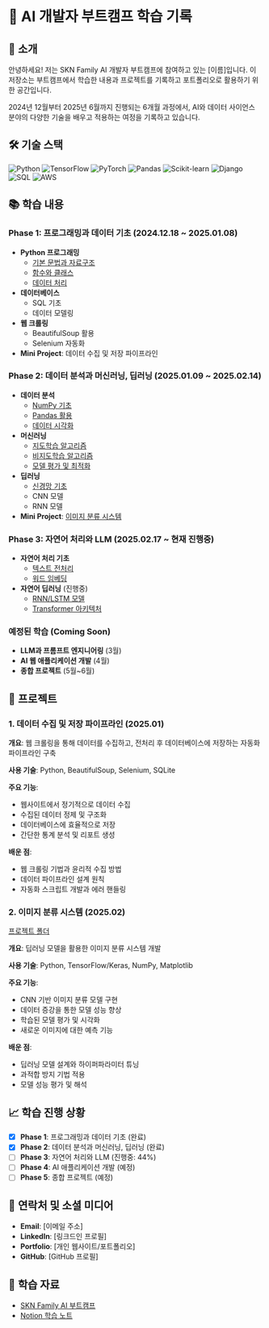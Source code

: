 # 🤖 AI 개발자 부트캠프 학습 기록

## 👋 소개
안녕하세요! 저는 SKN Family AI 개발자 부트캠프에 참여하고 있는 [이름]입니다. 이 저장소는 부트캠프에서 학습한 내용과 프로젝트를 기록하고 포트폴리오로 활용하기 위한 공간입니다.

2024년 12월부터 2025년 6월까지 진행되는 6개월 과정에서, AI와 데이터 사이언스 분야의 다양한 기술을 배우고 적용하는 여정을 기록하고 있습니다.

## 🛠️ 기술 스택
![Python](https://img.shields.io/badge/Python-3776AB?style=for-the-badge&logo=python&logoColor=white)
![TensorFlow](https://img.shields.io/badge/TensorFlow-FF6F00?style=for-the-badge&logo=tensorflow&logoColor=white)
![PyTorch](https://img.shields.io/badge/PyTorch-EE4C2C?style=for-the-badge&logo=pytorch&logoColor=white)
![Pandas](https://img.shields.io/badge/Pandas-150458?style=for-the-badge&logo=pandas&logoColor=white)
![Scikit-learn](https://img.shields.io/badge/ScikitLearn-F7931E?style=for-the-badge&logo=scikit-learn&logoColor=white)
![Django](https://img.shields.io/badge/Django-092E20?style=for-the-badge&logo=django&logoColor=white)
![SQL](https://img.shields.io/badge/SQL-4479A1?style=for-the-badge&logo=mysql&logoColor=white)
![AWS](https://img.shields.io/badge/AWS-232F3E?style=for-the-badge&logo=amazon-aws&logoColor=white)

## 📚 학습 내용

### Phase 1: 프로그래밍과 데이터 기초 (2024.12.18 ~ 2025.01.08)
- **Python 프로그래밍**
  - [기본 문법과 자료구조](https://github.com/tpwls9494/SKN_Family_project/tree/main/python_basic-main/01_basic)
  - [함수와 클래스](https://github.com/tpwls9494/SKN_Family_project/tree/main/python_basic-main/02_function)
  - [데이터 처리](https://github.com/tpwls9494/SKN_Family_project/tree/main/python_basic-main/03_data_structure)
- **데이터베이스**
  - SQL 기초
  - 데이터 모델링
- **웹 크롤링**
  - BeautifulSoup 활용
  - Selenium 자동화
- **Mini Project**: 데이터 수집 및 저장 파이프라인

### Phase 2: 데이터 분석과 머신러닝, 딥러닝 (2025.01.09 ~ 2025.02.14)
- **데이터 분석**
  - [NumPy 기초](https://github.com/tpwls9494/SKN_Family_project/tree/main/ML-WORKSPACE/01_numpy)
  - [Pandas 활용](https://github.com/tpwls9494/SKN_Family_project/tree/main/ML-WORKSPACE/02_pandas)
  - [데이터 시각화](https://github.com/tpwls9494/SKN_Family_project/tree/main/ML-WORKSPACE/03_visualization)
- **머신러닝**
  - [지도학습 알고리즘](https://github.com/tpwls9494/SKN_Family_project/tree/main/ML-WORKSPACE/04_machine_learning)
  - [비지도학습 알고리즘](https://github.com/tpwls9494/SKN_Family_project/tree/main/ML-WORKSPACE/04_machine_learning)
  - [모델 평가 및 최적화](https://github.com/tpwls9494/SKN_Family_project/tree/main/ML-WORKSPACE/05_ensemble)
- **딥러닝**
  - [신경망 기초](https://github.com/tpwls9494/SKN_Family_project/tree/main/ML-WORKSPACE/06_deep_learning)
  - CNN 모델
  - RNN 모델
- **Mini Project**: [이미지 분류 시스템](https://github.com/tpwls9494/SKN_Family_project/tree/main/project_2)

### Phase 3: 자연어 처리와 LLM (2025.02.17 ~ 현재 진행중)
- **자연어 처리 기초**
  - [텍스트 전처리](https://github.com/tpwls9494/SKN_Family_project/tree/main/nlp/01_basics)
  - [워드 임베딩](https://github.com/tpwls9494/SKN_Family_project/tree/main/nlp/02_preprocessing)
- **자연어 딥러닝** (진행중)
  - [RNN/LSTM 모델](https://github.com/tpwls9494/SKN_Family_project/tree/main/nlp/03_word_embedding)
  - [Transformer 아키텍처](https://github.com/tpwls9494/SKN_Family_project/tree/main/nlp/04_sentiment_analysis)

### 예정된 학습 (Coming Soon)
- **LLM과 프롬프트 엔지니어링** (3월)
- **AI 웹 애플리케이션 개발** (4월)
- **종합 프로젝트** (5월~6월)

## 🚀 프로젝트

### 1. 데이터 수집 및 저장 파이프라인 (2025.01)
**개요**: 웹 크롤링을 통해 데이터를 수집하고, 전처리 후 데이터베이스에 저장하는 자동화 파이프라인 구축

**사용 기술**: Python, BeautifulSoup, Selenium, SQLite

**주요 기능**:
- 웹사이트에서 정기적으로 데이터 수집
- 수집된 데이터 정제 및 구조화
- 데이터베이스에 효율적으로 저장
- 간단한 통계 분석 및 리포트 생성

**배운 점**:
- 웹 크롤링 기법과 윤리적 수집 방법
- 데이터 파이프라인 설계 원칙
- 자동화 스크립트 개발과 에러 핸들링

### 2. 이미지 분류 시스템 (2025.02)
[프로젝트 폴더](https://github.com/tpwls9494/SKN_Family_project/tree/main/project_2)

**개요**: 딥러닝 모델을 활용한 이미지 분류 시스템 개발

**사용 기술**: Python, TensorFlow/Keras, NumPy, Matplotlib

**주요 기능**:
- CNN 기반 이미지 분류 모델 구현
- 데이터 증강을 통한 모델 성능 향상
- 학습된 모델 평가 및 시각화
- 새로운 이미지에 대한 예측 기능

**배운 점**:
- 딥러닝 모델 설계와 하이퍼파라미터 튜닝
- 과적합 방지 기법 적용
- 모델 성능 평가 및 해석

## 📈 학습 진행 상황
- [x] **Phase 1**: 프로그래밍과 데이터 기초 (완료)
- [x] **Phase 2**: 데이터 분석과 머신러닝, 딥러닝 (완료)
- [ ] **Phase 3**: 자연어 처리와 LLM (진행중: 44%)
- [ ] **Phase 4**: AI 애플리케이션 개발 (예정)
- [ ] **Phase 5**: 종합 프로젝트 (예정)

## 🔗 연락처 및 소셜 미디어
- **Email**: [이메일 주소]
- **LinkedIn**: [링크드인 프로필]
- **Portfolio**: [개인 웹사이트/포트폴리오]
- **GitHub**: [GitHub 프로필]

## 📜 학습 자료
- [SKN Family AI 부트캠프](링크)
- [Notion 학습 노트](https://www.notion.so/AI-1604984a35a4800ebf59ee3a20f0f39d)
